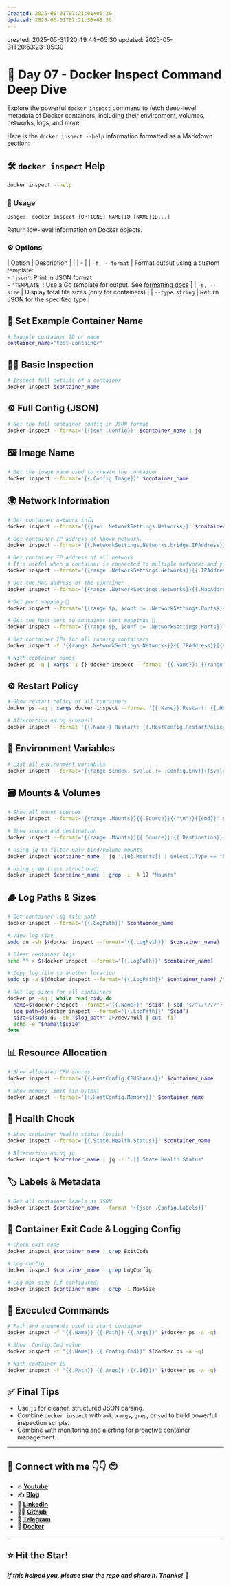 ```yaml
---
Created: 2025-06-01T07:21:01+05:30
Updated: 2025-06-01T07:21:56+05:30
---
```


created: 2025-05-31T20:49:44+05:30
updated: 2025-05-31T20:53:23+05:30



# 🚢 Day 07 - Docker Inspect Command Deep Dive

Explore the powerful `docker inspect` command to fetch deep-level metadata of Docker containers, including their environment, volumes, networks, logs, and more.

Here is the `docker inspect --help` information formatted as a Markdown section:



## 🛠️ `docker inspect` Help

```bash
docker inspect --help
```

### 📄 Usage

```text
Usage:  docker inspect [OPTIONS] NAME|ID [NAME|ID...]
```

Return low-level information on Docker objects.

### ⚙️ Options

| Option          | Description                                                                                                                                                                                 |
|  | - |
| `-f, --format`  | Format output using a custom template:<br> - `'json'`: Print in JSON format<br> - `'TEMPLATE'`: Use a Go template for output. See [formatting docs](https://docs.docker.com/go/formatting/) |
| `-s, --size`    | Display total file sizes (only for containers)                                                                                                                                              |
| `--type string` | Return JSON for the specified type                                                                                                                                                          |




## 🔧 Set Example Container Name

```bash
# Example container ID or name
container_name="test-container"
```



## 🕵️‍♂️ Basic Inspection

```bash
# Inspect full details of a container
docker inspect $container_name
```

## ⚙️ Full Config (JSON)

```bash
# Get the full container config in JSON format
docker inspect --format='{{json .Config}}' $container_name | jq
```

## 🖼️ Image Name

```bash
# Get the image name used to create the container
docker inspect --format='{{.Config.Image}}' $container_name
```


## 🌍 Network Information

```bash
# Get container network info
docker inspect --format='{{json .NetworkSettings.Networks}}' $container_name | jq

# Get container IP address of known network.
docker inspect --format='{{.NetworkSettings.Networks.bridge.IPAddress}}' $container_name

# Get container IP address of all network
# It's useful when a container is connected to multiple networks and you want to get values like IPAddress from each.
docker inspect --format='{{range .NetworkSettings.Networks}}{{.IPAddress}}{{end}}' $container_name

# Get the MAC address of the container
docker inspect --format='{{range .NetworkSettings.Networks}}{{.MacAddress}}{{end}}' $container_name

# Get port mapping 🔌 
docker inspect --format='{{range $p, $conf := .NetworkSettings.Ports}}{{$p}}{{end}}' $container_name

# Get the host-port to container-port mappings 🔌 
docker inspect --format='{{range $p, $conf := .NetworkSettings.Ports}} {{$p}} -> {{(index $conf 0).HostPort}} {{end}}' $container_name
```

```bash
# Get container IPs for all running containers
docker inspect -f '{{range .NetworkSettings.Networks}}{{.IPAddress}}{{end}}' $(docker ps -q)

# With container names
docker ps -q | xargs -I {} docker inspect --format '{{.Name}}: {{range .NetworkSettings.Networks}}{{.IPAddress}}{{end}}' {} | sed 's|/||'
```



## ⚙️ Restart Policy

```bash
# Show restart policy of all containers
docker ps -aq | xargs docker inspect --format '{{.Name}} Restart: {{.HostConfig.RestartPolicy.Name}}'

# Alternative using subshell
docker inspect --format '{{.Name}} Restart: {{.HostConfig.RestartPolicy.Name}}' $(docker ps -aq)
```



## 🌱 Environment Variables

```bash
# List all environment variables
docker inspect --format='{{range $index, $value := .Config.Env}}{{$value}}{{"\n"}}{{end}}' $container_name
```



## 🗃️ Mounts & Volumes

```bash
# Show all mount sources
docker inspect --format='{{range .Mounts}}{{.Source}}{{"\n"}}{{end}}' $container_name

# Show source and destination
docker inspect --format='{{range .Mounts}}{{.Source}}:{{.Destination}}{{"\n"}}{{end}}' $container_name

# Using jq to filter only bind/volume mounts
docker inspect $container_name | jq '.[0].Mounts[] | select(.Type == "bind" or .Type == "volume") | {Type, Source, Destination}'

# Using grep (less structured)
docker inspect $container_name | grep -i -A 17 "Mounts"
```



## 🪵 Log Paths & Sizes

```bash
# Get container log file path
docker inspect --format='{{.LogPath}}' $container_name

# View log size
sudo du -sh $(docker inspect --format='{{.LogPath}}' $container_name)

# Clear container logs
echo "" > $(docker inspect --format='{{.LogPath}}' $container_name)

# Copy log file to another location
sudo cp -a $(docker inspect --format='{{.LogPath}}' $container_name) /tmp/api.log

# Get log sizes for all containers
docker ps -aq | while read cid; do 
  name=$(docker inspect --format='{{.Name}}' "$cid" | sed 's/^\/\?//')
  log_path=$(docker inspect --format='{{.LogPath}}' "$cid")
  size=$(sudo du -sh "$log_path" 2>/dev/null | cut -f1)
  echo -e "$name\t$size"
done
```



## 📊 Resource Allocation

```bash
# Show allocated CPU shares
docker inspect --format='{{.HostConfig.CPUShares}}' $container_name

# Show memory limit (in bytes)
docker inspect --format='{{.HostConfig.Memory}}' $container_name
```



## 🧪 Health Check

```bash
# Show container health status (basic)
docker inspect --format='{{.State.Health.Status}}' $container_name

# Alternative using jq
docker inspect $container_name | jq -r ".[].State.Health.Status"
```



## 🏷️ Labels & Metadata

```bash
# Get all container labels as JSON
docker inspect $container_name --format '{{json .Config.Labels}}'
```



## 🧾 Container Exit Code & Logging Config

```bash
# Check exit code
docker inspect $container_name | grep ExitCode

# Log config
docker inspect $container_name | grep LogConfig

# Log max size (if configured)
docker inspect $container_name | grep -i MaxSize
```



## 🏃 Executed Commands

```bash
# Path and arguments used to start container
docker inspect -f "{{.Name}} {{.Path}} {{.Args}}" $(docker ps -a -q)

# Show .Config.Cmd value
docker inspect -f "{{.Name}} {{.Config.Cmd}}" $(docker ps -a -q)

# With container ID
docker inspect -f "{{.Path}} {{.Args}} ({{.Id}})" $(docker ps -a -q)
```

## ✅ Final Tips

* Use `jq` for cleaner, structured JSON parsing.
* Combine `docker inspect` with `awk`, `xargs`, `grep`, or `sed` to build powerful inspection scripts.
* Combine with monitoring and alerting for proactive container management.


---

## 💼 Connect with me 👇👇 😊

- 🔥 [**Youtube**](https://www.youtube.com/@DevOpsinAction?sub_confirmation=1)
- ✍ [**Blog**](https://ibraransari.blogspot.com/)
- 💼 [**LinkedIn**](https://www.linkedin.com/in/ansariibrar/)
- 👨‍💻 [**Github**](https://github.com/meibraransari?tab=repositories)
- 💬 [**Telegram**](https://t.me/DevOpsinActionTelegram)
- 🐳 [**Docker**](https://hub.docker.com/u/ibraransaridocker)

---

## ⭐ Hit the Star!

_**If this helped you, please star the repo and share it. Thanks!**_ 🌟


